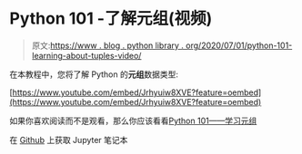 # Python 101 -了解元组(视频)

> 原文:[https://www . blog . python library . org/2020/07/01/python-101-learning-about-tuples-video/](https://www.blog.pythonlibrary.org/2020/07/01/python-101-learning-about-tuples-video/)

在本教程中，您将了解 Python 的**元组**数据类型:

[https://www.youtube.com/embed/Jrhyuiw8XVE?feature=oembed](https://www.youtube.com/embed/Jrhyuiw8XVE?feature=oembed)

如果你喜欢阅读而不是观看，那么你应该看看[Python 101——学习元组](https://www.blog.pythonlibrary.org/2020/03/26/python-101-learning-about-tuples/)

在 [Github](https://github.com/driscollis/python101code) 上获取 Jupyter 笔记本